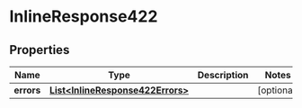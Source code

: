 

# InlineResponse422

## Properties

Name | Type | Description | Notes
------------ | ------------- | ------------- | -------------
**errors** | [**List&lt;InlineResponse422Errors&gt;**](InlineResponse422Errors.md) |  |  [optional]




